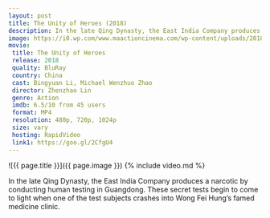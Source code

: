 ```yaml
---
layout: post
title: The Unity of Heroes (2018)
description: In the late Qing Dynasty, the East India Company produces a narcotic by conducting human testing.
image: https://i0.wp.com/www.maactioncinema.com/wp-content/uploads/2018/04/32467746_1807669449253267_3341097506720186368_n.jpg
movie:
 title: The Unity of Heroes
 release: 2018
 quality: BluRay
 country: China
 cast: Bingyuan Li, Michael Wenzhuo Zhao
 director: Zhenzhao Lin
 genre: Action
 imdb: 6.5/10 from 45 users
 format: MP4
 resolution: 480p, 720p, 1024p
 size: vary
 hosting: RapidVideo
 link1: https://goo.gl/2CfgU4
---
```

![{{ page.title }}]({{ page.image }})
{% include video.md %}

 In the late Qing Dynasty, the East India Company produces a narcotic by conducting human testing in Guangdong. These secret tests begin to come to light when one of the test subjects crashes into Wong Fei Hung’s famed medicine clinic.
